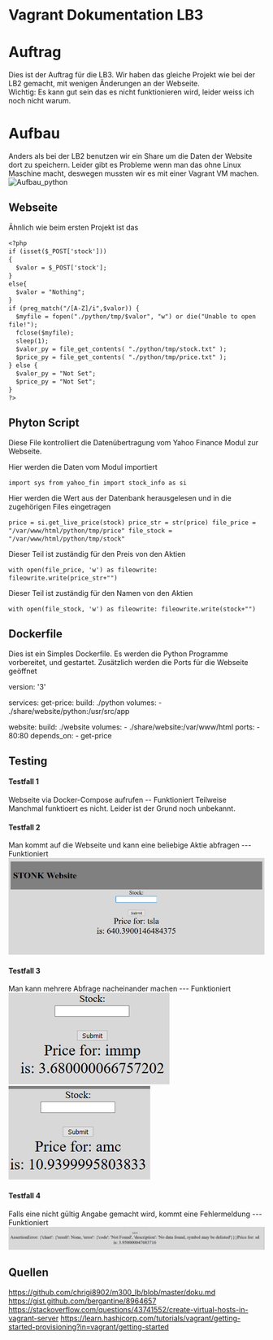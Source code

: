 # Vagrant Dokumentation LB3
# Auftrag
Dies ist der Auftrag für die LB3. Wir haben das gleiche Projekt wie bei der LB2 gemacht, mit wenigen Änderungen an der Webseite. 
<br>
Wichtig: Es kann gut sein das es nicht funktionieren wird, leider weiss ich noch nicht warum.

# Aufbau
Anders als bei der LB2 benutzen wir ein Share um die Daten der Website dort zu speichern. Leider gibt es Probleme wenn man das ohne Linux Maschine macht, deswegen mussten wir es mit einer Vagrant VM machen.
<img src="./doku/Aufbau_pyhton.PNG" alt="Aufbau_python"><br>

## Webseite
Ähnlich wie beim ersten Projekt ist das 

    <?php
    if (isset($_POST['stock']))
    {
      $valor = $_POST['stock'];
    } 
    else{
      $valor = "Nothing";
    }
    if (preg_match("/[A-Z]/i",$valor)) {
      $myfile = fopen("./python/tmp/$valor", "w") or die("Unable to open file!");
      fclose($myfile);
      sleep(1);
      $valor_py = file_get_contents( "./python/tmp/stock.txt" );
      $price_py = file_get_contents( "./python/tmp/price.txt" );
    } else {
      $valor_py = "Not Set";
      $price_py = "Not Set";
    }
    ?>


## Phyton Script
Diese File kontrolliert die Datenübertragung vom Yahoo Finance Modul zur Webseite.

Hier werden die Daten vom Modul importiert

    import sys from yahoo_fin import stock_info as si

Hier werden die Wert aus der Datenbank herausgelesen und in die zugehörigen Files eingetragen

    price = si.get_live_price(stock) price_str = str(price) file_price = "/var/www/html/python/tmp/price" file_stock = "/var/www/html/python/tmp/stock"

Dieser Teil ist zuständig für den Preis von den Aktien

    with open(file_price, 'w') as fileowrite: fileowrite.write(price_str+"")

Dieser Teil ist zuständig für den Namen von den Aktien

    with open(file_stock, 'w') as fileowrite: fileowrite.write(stock+"")


## Dockerfile
Dies ist ein Simples Dockerfile. Es werden die Python Programme vorbereitet, und gestartet. Zusätzlich werden die Ports für die Webseite geöffnet

version: '3'

services:
  get-price:
    build: ./python
    volumes:
      - ./share/website/python:/usr/src/app
  
  website:
    build: ./website
    volumes:
      - ./share/website:/var/www/html
    ports:
      - 80:80
    depends_on:
      - get-price

## Testing
<h4>Testfall 1</h4>
Webseite via Docker-Compose aufrufen -- Funktioniert Teilweise
</br>
Manchmal funktioert es nicht. Leider ist der Grund noch unbekannt.

<h4>Testfall 2</h4>
Man kommt auf die Webseite und kann eine beliebige Aktie abfragen --- Funktioniert
<img src="./doku/webseite.png">

<h4>Testfall 3</h4>
Man kann mehrere Abfrage nacheinander machen --- Funktioniert
</br>
<img src="./doku/immp.png">
<img src="./doku/amc.png">

<h4>Testfall 4</h4>
Falls eine nicht gültig Angabe gemacht wird, kommt eine Fehlermeldung --- Funktioniert
</br>
<img src="./doku/error.png">

## Quellen
https://github.com/chrigi8902/m300_lb/blob/master/doku.md
https://gist.github.com/bergantine/8964657
https://stackoverflow.com/questions/43741552/create-virtual-hosts-in-vagrant-server
https://learn.hashicorp.com/tutorials/vagrant/getting-started-provisioning?in=vagrant/getting-started